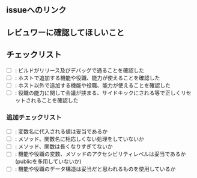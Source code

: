 ## issueへのリンク
<!-- このPull requestによって修正される不具合または追加機能について議論されているissueの番号を＃をつけて記載、ない場合は修正される不具合または追加機能についてのissueを作成した上でPull requestをお願いします 例:#7 -->

## レビュワーに確認してほしいこと
<!-- このコードを見る全ての人(主にyukieiji)に対して確認してほしい事 -->

## チェックリスト
<!-- 以下のチェックリストはほぼマストです。確認をお願いします -->
- [ ] : ビルドがリリース及びデバッグで通ることを確認した
- [ ] : ホストで追加する機能や役職、能力が使えることを確認した
- [ ] : ホスト以外で追加する機能や役職、能力が使えることを確認した
- [ ] : 役職の能力に関して会議が挟まる、サイドキックにされる等で正しくリセットされることを確認した

### 追加チェックリスト
<!-- これはコードの品質を保つためのチェックリストです、やってなくても構いません -->
- [ ] : 変数名に代入される値は妥当であるか
- [ ] : メソッド、関数名に相応しくない処理をしていないか
- [ ] : メソッド、関数は長くなりすぎてないか
- [ ] : 機能や役職の変数、メソッドのアクセシビリティレベルは妥当であるか(publicを多用していないか)
- [ ] : 機能や役職のデータ構造は妥当だと思われるものを使用しているか
